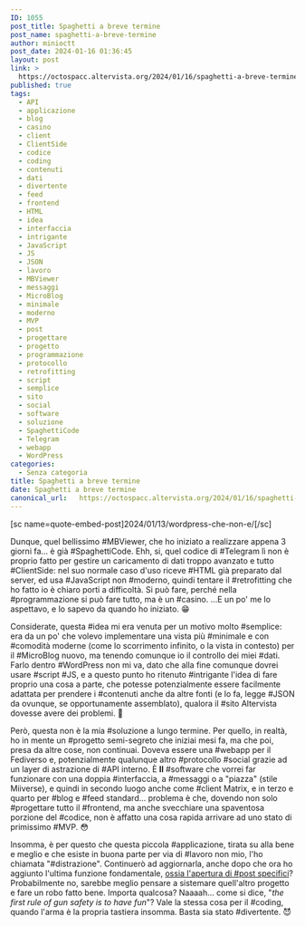 ```yaml
---
ID: 1055
post_title: Spaghetti a breve termine
post_name: spaghetti-a-breve-termine
author: minioctt
post_date: 2024-01-16 01:36:45
layout: post
link: >
  https://octospacc.altervista.org/2024/01/16/spaghetti-a-breve-termine/
published: true
tags:
  - API
  - applicazione
  - blog
  - casino
  - client
  - ClientSide
  - codice
  - coding
  - contenuti
  - dati
  - divertente
  - feed
  - frontend
  - HTML
  - idea
  - interfaccia
  - intrigante
  - JavaScript
  - JS
  - JSON
  - lavoro
  - MBViewer
  - messaggi
  - MicroBlog
  - minimale
  - moderno
  - MVP
  - post
  - progettare
  - progetto
  - programmazione
  - protocollo
  - retrofitting
  - script
  - semplice
  - sito
  - social
  - software
  - soluzione
  - SpaghettiCode
  - Telegram
  - webapp
  - WordPress
categories:
  - Senza categoria
title: Spaghetti a breve termine
date: Spaghetti a breve termine
canonical_url:   https://octospacc.altervista.org/2024/01/16/spaghetti-a-breve-termine/
---
```

<!-- wp:paragraph -->
<p>[sc name=quote-embed-post]2024/01/13/wordpress-che-non-e/[/sc]</p>
<!-- /wp:paragraph -->

<!-- wp:paragraph -->
<p>Dunque, quel bellissimo #MBViewer, che ho iniziato a realizzare appena 3 giorni fa... è già #SpaghettiCode. Ehh, si, quel codice di #Telegram lì non è proprio fatto per gestire un caricamento di dati troppo avanzato e tutto #ClientSide: nel suo normale caso d'uso riceve #HTML già preparato dal server, ed usa #JavaScript non #moderno, quindi tentare il #retrofitting che ho fatto io è chiaro porti a difficoltà. Si può fare, perché nella #programmazione si può fare tutto, ma è un #casino. ...E un po' me lo aspettavo, e lo sapevo da quando ho iniziato. 😁️</p>
<!-- /wp:paragraph -->

<!-- wp:paragraph -->
<p>Considerate, questa #idea mi era venuta per un motivo molto #semplice: era da un po' che volevo implementare una vista più #minimale e con #comodità moderne (come lo scorrimento infinito, o la vista in contesto) per il #MicroBlog nuovo, ma tenendo comunque io il controllo dei miei #dati. Farlo dentro #WordPress non mi va, dato che alla fine comunque dovrei usare #script #JS, e a questo punto ho ritenuto #intrigante l'idea di fare proprio una cosa a parte, che potesse potenzialmente essere facilmente adattata per prendere i #contenuti anche da altre fonti (e lo fa, legge #JSON da ovunque, se opportunamente assemblato), qualora il #sito Altervista dovesse avere dei problemi. 🧭️</p>
<!-- /wp:paragraph -->

<!-- wp:paragraph -->
<p>Però, questa non è la mia #soluzione a lungo termine. Per quello, in realtà, ho in mente un #progetto semi-segreto che iniziai mesi fa, ma che poi, presa da altre cose, non continuai. Doveva essere una #webapp per il Fediverso e, potenzialmente qualunque altro #protocollo #social grazie ad un layer di astrazione di #API interno. È <strong>Il</strong> #software che vorrei far funzionare con una doppia #interfaccia, a #messaggi o a "piazza" (stile Miiverse), e quindi in secondo luogo anche come #client Matrix, e in terzo e quarto per #blog e #feed standard... problema è che, dovendo non solo #progettare tutto il #frontend, ma anche svecchiare una spaventosa porzione del #codice, non è affatto una cosa rapida arrivare ad uno stato di primissimo #MVP. 😳️</p>
<!-- /wp:paragraph -->

<!-- wp:paragraph -->
<p>Insomma, è per questo che questa piccola #applicazione, tirata su alla bene e meglio e che esiste in buona parte per via di #lavoro non mio, l'ho chiamata "#distrazione". Continuerò ad aggiornarla, anche dopo che ora ho aggiunto l'ultima funzione fondamentale, <a href="https://hub.octt.eu.org/MBViewer/#/SiteUrl=https://octospacc.altervista.org|PostId=1055">ossia l'apertura di #post specifici</a>? Probabilmente no, sarebbe meglio pensare a sistemare quell'altro progetto e fare un robo fatto bene. Importa qualcosa? Naaaah... come si dice, "<em>the first rule of gun safety is to have fun</em>"? Vale la stessa cosa per il #coding, quando l'arma è la propria tastiera insomma. Basta sia stato #divertente. 😈️</p>
<!-- /wp:paragraph -->